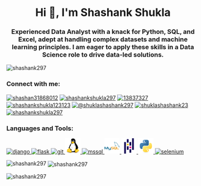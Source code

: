 <h1 align="center">Hi 👋, I'm Shashank Shukla</h1>
<h3 align="center">Experienced Data Analyst with a knack for Python, SQL, and Excel,
adept at handling complex datasets and machine learning principles.
I am eager to apply these skills in a Data Science role to drive data-led
solutions.</h3>

<p align="left"> <img src="https://komarev.com/ghpvc/?username=shashank297&label=Profile%20views&color=0e75b6&style=flat" alt="shashank297" /> </p>

<h3 align="left">Connect with me:</h3>
<p align="left">
<a href="https://twitter.com/shashan31868012" target="blank"><img align="center" src="https://raw.githubusercontent.com/rahuldkjain/github-profile-readme-generator/master/src/images/icons/Social/twitter.svg" alt="shashan31868012" height="30" width="40" /></a>
<a href="https://linkedin.com/in/shashankshukla297" target="blank"><img align="center" src="https://raw.githubusercontent.com/rahuldkjain/github-profile-readme-generator/master/src/images/icons/Social/linked-in-alt.svg" alt="shashankshukla297" height="30" width="40" /></a>
<a href="https://stackoverflow.com/users/13837327" target="blank"><img align="center" src="https://raw.githubusercontent.com/rahuldkjain/github-profile-readme-generator/master/src/images/icons/Social/stack-overflow.svg" alt="13837327" height="30" width="40" /></a>
<a href="https://kaggle.com/shashankshukla123123" target="blank"><img align="center" src="https://raw.githubusercontent.com/rahuldkjain/github-profile-readme-generator/master/src/images/icons/Social/kaggle.svg" alt="shashankshukla123123" height="30" width="40" /></a>
<a href="https://medium.com/@shuklashashank297" target="blank"><img align="center" src="https://raw.githubusercontent.com/rahuldkjain/github-profile-readme-generator/master/src/images/icons/Social/medium.svg" alt="@shuklashashank297" height="30" width="40" /></a>
<a href="https://www.hackerrank.com/shuklashashank23" target="blank"><img align="center" src="https://raw.githubusercontent.com/rahuldkjain/github-profile-readme-generator/master/src/images/icons/Social/hackerrank.svg" alt="shuklashashank23" height="30" width="40" /></a>
<a href="https://www.leetcode.com/shashankshukla297" target="blank"><img align="center" src="https://raw.githubusercontent.com/rahuldkjain/github-profile-readme-generator/master/src/images/icons/Social/leet-code.svg" alt="shashankshukla297" height="30" width="40" /></a>
</p>

<h3 align="left">Languages and Tools:</h3>
<p align="left"> <a href="https://www.djangoproject.com/" target="_blank" rel="noreferrer"> <img src="https://cdn.worldvectorlogo.com/logos/django.svg" alt="django" width="40" height="40"/> </a> <a href="https://flask.palletsprojects.com/" target="_blank" rel="noreferrer"> <img src="https://www.vectorlogo.zone/logos/pocoo_flask/pocoo_flask-icon.svg" alt="flask" width="40" height="40"/> </a> <a href="https://git-scm.com/" target="_blank" rel="noreferrer"> <img src="https://www.vectorlogo.zone/logos/git-scm/git-scm-icon.svg" alt="git" width="40" height="40"/> </a> <a href="https://www.linux.org/" target="_blank" rel="noreferrer"> <img src="https://raw.githubusercontent.com/devicons/devicon/master/icons/linux/linux-original.svg" alt="linux" width="40" height="40"/> </a> <a href="https://www.microsoft.com/en-us/sql-server" target="_blank" rel="noreferrer"> <img src="https://www.svgrepo.com/show/303229/microsoft-sql-server-logo.svg" alt="mssql" width="40" height="40"/> </a> <a href="https://www.mysql.com/" target="_blank" rel="noreferrer"> <img src="https://raw.githubusercontent.com/devicons/devicon/master/icons/mysql/mysql-original-wordmark.svg" alt="mysql" width="40" height="40"/> </a> <a href="https://pandas.pydata.org/" target="_blank" rel="noreferrer"> <img src="https://raw.githubusercontent.com/devicons/devicon/2ae2a900d2f041da66e950e4d48052658d850630/icons/pandas/pandas-original.svg" alt="pandas" width="40" height="40"/> </a> <a href="https://www.python.org" target="_blank" rel="noreferrer"> <img src="https://raw.githubusercontent.com/devicons/devicon/master/icons/python/python-original.svg" alt="python" width="40" height="40"/> </a> <a href="https://www.selenium.dev" target="_blank" rel="noreferrer"> <img src="https://raw.githubusercontent.com/detain/svg-logos/780f25886640cef088af994181646db2f6b1a3f8/svg/selenium-logo.svg" alt="selenium" width="40" height="40"/> </a> </p>

<p><img align="left" src="https://github-readme-stats.vercel.app/api/top-langs?username=shashank297&show_icons=true&locale=en&layout=compact" alt="shashank297" /></p>

<p>&nbsp;<img align="center" src="https://github-readme-stats.vercel.app/api?username=shashank297&show_icons=true&locale=en" alt="shashank297" /></p>

<p><img align="center" src="https://github-readme-streak-stats.herokuapp.com/?user=shashank297&" alt="shashank297" /></p>
